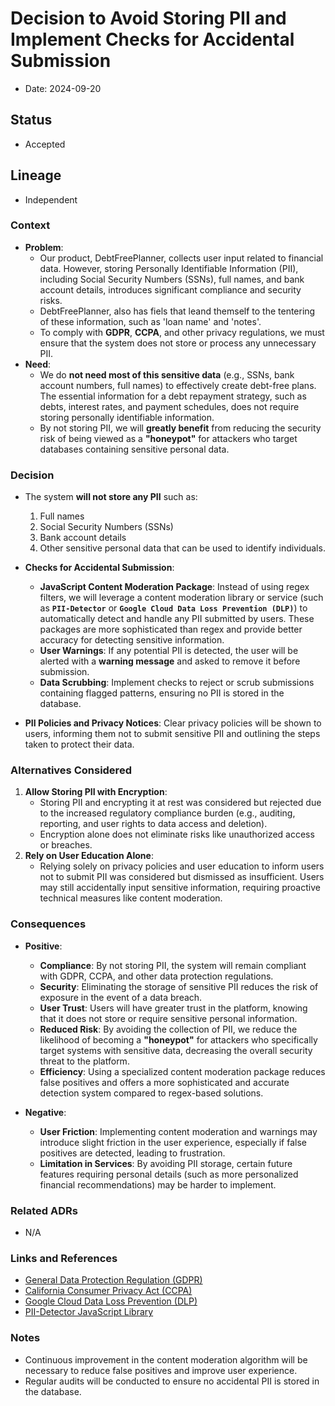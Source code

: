 # Decision to Avoid Storing PII and Implement Checks for Accidental Submission

- Date: 2024-09-20

## Status

- Accepted

## Lineage

- Independent

### Context

- **Problem**:
  - Our product, DebtFreePlanner, collects user input related to financial data. However, storing Personally Identifiable Information (PII), including Social Security Numbers (SSNs), full names, and bank account details, introduces significant compliance and security risks.
  - DebtFreePlanner, also has fiels that leand themself to the tentering of these information, such as 'loan name' and 'notes'.
  - To comply with **GDPR**, **CCPA**, and other privacy regulations, we must ensure that the system does not store or process any unnecessary PII.
- **Need**:
  - We do **not need most of this sensitive data** (e.g., SSNs, bank account numbers, full names) to effectively create debt-free plans. The essential information for a debt repayment strategy, such as debts, interest rates, and payment schedules, does not require storing personally identifiable information.
  - By not storing PII, we will **greatly benefit** from reducing the security risk of being viewed as a **"honeypot"** for attackers who target databases containing sensitive personal data.

### Decision

- The system **will not store any PII** such as:

  1. Full names
  2. Social Security Numbers (SSNs)
  3. Bank account details
  4. Other sensitive personal data that can be used to identify individuals.

- **Checks for Accidental Submission**:
  - **JavaScript Content Moderation Package**: Instead of using regex filters, we will leverage a content moderation library or service (such as **`PII-Detector`** or **`Google Cloud Data Loss Prevention (DLP)`**) to automatically detect and handle any PII submitted by users. These packages are more sophisticated than regex and provide better accuracy for detecting sensitive information.
  - **User Warnings**: If any potential PII is detected, the user will be alerted with a **warning message** and asked to remove it before submission.
  - **Data Scrubbing**: Implement checks to reject or scrub submissions containing flagged patterns, ensuring no PII is stored in the database.
- **PII Policies and Privacy Notices**: Clear privacy policies will be shown to users, informing them not to submit sensitive PII and outlining the steps taken to protect their data.

### Alternatives Considered

1. **Allow Storing PII with Encryption**:
   - Storing PII and encrypting it at rest was considered but rejected due to the increased regulatory compliance burden (e.g., auditing, reporting, and user rights to data access and deletion).
   - Encryption alone does not eliminate risks like unauthorized access or breaches.
2. **Rely on User Education Alone**:
   - Relying solely on privacy policies and user education to inform users not to submit PII was considered but dismissed as insufficient. Users may still accidentally input sensitive information, requiring proactive technical measures like content moderation.

### Consequences

- **Positive**:

  - **Compliance**: By not storing PII, the system will remain compliant with GDPR, CCPA, and other data protection regulations.
  - **Security**: Eliminating the storage of sensitive PII reduces the risk of exposure in the event of a data breach.
  - **User Trust**: Users will have greater trust in the platform, knowing that it does not store or require sensitive personal information.
  - **Reduced Risk**: By avoiding the collection of PII, we reduce the likelihood of becoming a **"honeypot"** for attackers who specifically target systems with sensitive data, decreasing the overall security threat to the platform.
  - **Efficiency**: Using a specialized content moderation package reduces false positives and offers a more sophisticated and accurate detection system compared to regex-based solutions.

- **Negative**:
  - **User Friction**: Implementing content moderation and warnings may introduce slight friction in the user experience, especially if false positives are detected, leading to frustration.
  - **Limitation in Services**: By avoiding PII storage, certain future features requiring personal details (such as more personalized financial recommendations) may be harder to implement.

### Related ADRs

- N/A

### Links and References

- [General Data Protection Regulation (GDPR)](https://gdpr-info.eu/)
- [California Consumer Privacy Act (CCPA)](https://oag.ca.gov/privacy/ccpa)
- [Google Cloud Data Loss Prevention (DLP)](https://cloud.google.com/dlp)
- [PII-Detector JavaScript Library](https://www.npmjs.com/package/pii-detector)

### Notes

- Continuous improvement in the content moderation algorithm will be necessary to reduce false positives and improve user experience.
- Regular audits will be conducted to ensure no accidental PII is stored in the database.

